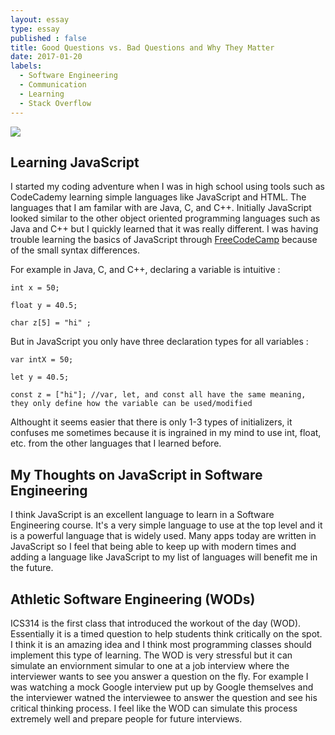 ```yaml
---
layout: essay
type: essay
published : false
title: Good Questions vs. Bad Questions and Why They Matter
date: 2017-01-20
labels:
  - Software Engineering
  - Communication
  - Learning
  - Stack Overflow
---
```


<img class="ui medium left floated image" src="../images/strong_questions.png">

## Learning JavaScript

I started my coding adventure when I was in high school using tools such as CodeCademy learning simple languages like JavaScript and HTML. The languages that I am familar with are Java, C, and C++. Initially JavaScript looked similar to the other object oriented programming languages such as Java and C++ but I quickly learned that it was really different. I was having trouble learning the basics of JavaScript through [FreeCodeCamp](https://www.freecodecamp.com) because of the small syntax differences.


For example in Java, C, and C++, declaring a variable is intuitive :

```
int x = 50;

float y = 40.5;

char z[5] = "hi" ;

```

But in JavaScript you only have three declaration types for all variables :

```
var intX = 50;

let y = 40.5;

const z = ["hi"]; //var, let, and const all have the same meaning, they only define how the variable can be used/modified

```

Althought it seems easier that there is only 1-3 types of initializers, it confuses me sometimes because it is ingrained in my mind to use int, float, etc. from the other languages that I learned before.


## My Thoughts on JavaScript in Software Engineering

I think JavaScript is an excellent language to learn in a Software Engineering course. It's a very simple language to use at the top level and it is a powerful language that is widely used. Many apps today are written in JavaScript so I feel that being able to keep up with modern times and adding a language like JavaScript to my list of languages will benefit me in the future. 

## Athletic Software Engineering (WODs)

ICS314 is the first class that introduced the workout of the day (WOD). Essentially it is a timed question to help students think critically on the spot. I think it is an amazing idea and I think most programming classes should implement this type of learning. The WOD is very stressful but it can simulate an enviornment simular to one at a job interview where the interviewer wants to see you answer a question on the fly. For example I was watching a mock Google interview put up by Google themselves and the interviewer watned the interviewee to answer the question and see his critical thinking process. I feel like the WOD can simulate this process extremely well and prepare people for future interviews.
